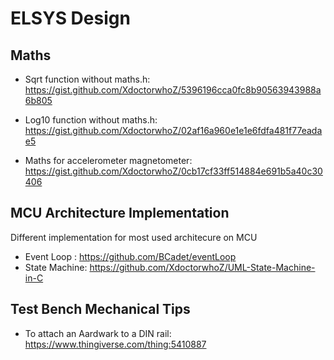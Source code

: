 # ELSYS Design



## Maths

- Sqrt function without maths.h: https://gist.github.com/XdoctorwhoZ/5396196cca0fc8b90563943988a6b805
- Log10 function without maths.h: https://gist.github.com/XdoctorwhoZ/02af16a960e1e1e6fdfa481f77eadae5

- Maths for accelerometer magnetometer: https://gist.github.com/XdoctorwhoZ/0cb17cf33ff514884e691b5a40c30406


## MCU Architecture Implementation

Different implementation for most used architecure on MCU

- Event Loop : https://github.com/BCadet/eventLoop
- State Machine: https://github.com/XdoctorwhoZ/UML-State-Machine-in-C


## Test Bench Mechanical Tips

- To attach an Aardwark to a DIN rail: https://www.thingiverse.com/thing:5410887

